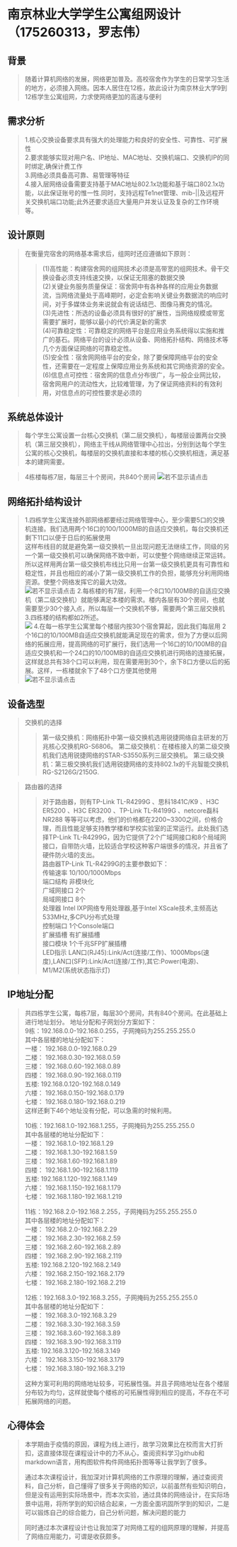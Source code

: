 # 南京林业大学学生公寓组网设计（175260313，罗志伟）
## 背景
> 随着计算机网络的发展，网络更加普及。高校宿舍作为学生的日常学习生活的地方，必须接入网络。因本人居住在12栋，故此设计为南京林业大学9到12栋学生公寓组网，力求使网络更加的高速与便利
## 需求分析
> 1.核心交换设备要求具有强大的处理能力和良好的安全性、可靠性、可扩展性  
> 2.要求能够实现对用户名、IP地址、MAC地址、交换机端口、交换机IP的同时绑定,确保计费工作  
> 3.网络必须具备高可靠、易管理等特征  
> 4.接入层网络设备需要支持基于MAC地址802.1x功能和基于端口802.1x功能，以此保证账号的惟一性.同时，支持远程Te1net管理、mib-||及远程开关交换机端口功能;此外还要求适应大量用户并发认证及复杂的工作环境等。
## 设计原则
> 在衡量完宿舍的网络基本需求后，组网时还应遵循如下原则：
>> (1)高性能：构建宿舍网的组网技术必须是高带宽的组网技术。骨干交换设备必须支持线速交换，以保证无阻塞的数据交换  
>> (2)关键业务服务质量保证：宿舍网中有各种各样的应用业务数据流，当网络流量处于高峰期时，必定会影响关键业务数据流的响应时间，对于多媒体业务来说就会有说话结巴、图像马赛克的情况。  
>> (3)先进性：所选的设备必须具有很好的扩展性，当网络规模或带宽需要扩展时，能够以最小的代价满足新的需求  
>> (4)可靠稳定性：可靠稳定的网络平台是应用业务系统得以实施和推广的基石。网络平台的设计必须从设备、网络拓扑结构、网络技术等几个方面保证网络的可靠稳定性。    
>> (5)安全性：宿舍网网络平台的安全，除了要保障网络平台的安全性，还需要在一定程度上保障应用业务系统和其它网络资源的安全。  
>> (6)信息点可控性：宿舍网的信息点分布很广，与一般企业网比较，宿舍网用户的流动性大，比较难管理，为了保证网络资料的有效利用，对信息点的可控性要求是必须的
## 系统总体设计
> 每个学生公寓设置一台核心交换机（第二层交换机），每楼层设置两台交换机（第三层交换机），网络主干线从网络管理中心拉出，分别到达每个学生公寓的核心交换机，每楼层的交换机直接和本楼的核心交换机相连，满足基本的建网需要。  

> 4栋楼每栋7层，每层三十个房间，共840个房间
![若不显示请点击](http://m.qpic.cn/psc?/V12gAyi52qwtQP/PBfbIKZtAJlvfOqE04IdJXcJmOdhhSC3VHigSpG7.YdZJNF3tsM3bl*.QGnajfpjT6ckrLjB2yqbBtCPtsoLtA!!/b&bo=GARqAgAAAAARB0Q!&rf=viewer_4)
## 网络拓扑结构设计
> 1.四栋学生公寓连接外部网络都要经过网络管理中心，至少需要5口的交换机连接。我们选用两个16口的100/1000MB的自适应交换机，每台交换机还剩下11口以便于日后的拓展使用  
> 这样布线目的就是避免第一级交换机一旦出现问题无法继续工作，同级的另一个第一级交换机可以确保网络不致中断，可以使整个网络继续正常运转。所以这样用两台第一级交换机布线比只用一台第一级交换机更具有可靠性和稳定性，并且也相应的减小了第一级交换机工作的负担，能够充分利用网络资源。使整个网络发挥它的最大功效。  
![若不显示请点击](http://m.qpic.cn/psc?/V12gAyi52qwtQP/FuOlPseFkXy6zf1*h9xoNuPfjypFnEP5*YL559rXsyJi7Grv1Oq453KQkvRo6KLNUn7eAh3GFi0EFZKv8O2RXASSEy6z7LPfVjdvDhtNOrQ!/b&bo=bAMtAgAAAAADF3I!&rf=viewer_4)
> 2.每栋楼的有7层，利用一个8口10/100MB的自适应交换机（第二级交换机）就能够满足本楼的需求。楼内各层有30个房间，也就需要至少30个接入点，所以每层一个交换机不够，需要两个第三层交换机  
> 3.四栋楼的结构都如2所述。  
![](http://m.qpic.cn/psc?/V12gAyi52qwtQP/FuOlPseFkXy6zf1*h9xoNnHVEvf5.X3NzQ.*ByvFAfmzGGlcxY9hM3JYIntCeAzhKEBRxsIfL*gIgNwPwt67Ss9Y9Tuq03ZYOW0N7cyKKcw!/b&bo=9AO1AgAAAAADJ0I!&rf=viewer_4)
> 4.在每一栋学生公寓里每个楼层内按30个宿舍算起，因此我们每层用 2 个16口的10/100MB自适应交换机就能满足现在的需求，但为了方便以后网络的拓展应用，提高网络的可扩展行，我们选用一个16口的10/100MB的自适应交换机和一个24口的10/100MB的自适应交换机进行网络的连接拓展，这样就总共有38个口可以利用，现在需要用到30个，余下8口方便以后的拓展。这样，一栋楼就余下了48个口方便其他使用  
![若不显示请点击](http://m.qpic.cn/psc?/V12gAyi52qwtQP/FuOlPseFkXy6zf1*h9xoNr5Tu*SgtWo6N*uWKo*sB.Bnz4qJrxnH0120CKR1y5AfY0typDKQ.qkbY8F70UaXTz3zVo.swiMEvwIniOGzFQA!/b&bo=tQKHAQAAAAADFwM!&rf=viewer_4)
## 设备选型
> 交换机的选择
>> 第一级交换机：网络拓扑中第一级交换机选用锐捷网络自主研发的万兆核心交换机RG-S6806。  第二级交换机：在楼栋接入的第二级交换机我们选用锐捷网络的STAR-S3550系列三层交换机。  第三级交换机：第三极交换机我们选用锐捷网络的支持802.1x的千兆智能交换机RG-S2126G/2150G.  

> 路由器的选择  
>> 对于路由器，则有TP-Link TL-R4299G 、思科1841C/K9 、H3C ER5200 、H3C ER3200 、TP-Link TL-R4199G 、netcore磊科NR288 等等可以考虑，他们的价格都在2200~3300之间，价格合理，而且性能足够支持教学楼和学校实验室的正常运行。此处我们选择TP-Link TL-R4299G，因为它提供了2个广域网接口和8个局域网接口，自带防火墙，比较适合学校这种客户端很多的情况，并且省了硬件防火墙的支出。  
路由器TP-Link TL-R4299G的主要参数如下：  
传输速率 10/100/1000Mbps  
端口结构	非模块化  
广域网接口	2个  
局域网接口	8个  
处理器	Intel IXP网络专用处理器,基于Intel XScale技术,主频高达533MHz,多CPU分布式处理  
控制端口	1个Console端口  
扩展插槽	有扩展插槽  
接口模块	1个千兆SFP扩展插槽  
LED指示	LAN口(RJ45):Link/Act(连接/工作)、1000Mbps(速度),LAN口(SFP):Link/Act(连接/工作),其它:Power(电源)、M1/M2(系统状态指示灯)  
## IP地址分配
> 共四栋学生公寓，每栋7层，每层30个房间，共有840个房间。在此基础上进行地址划分。
> 地址分配和子网划分方案如下：  
9栋：192.168.0.0-192.168.0.255，子网掩码为255.255.255.0  
> 其中各层楼的地址分配如下：  
> 一楼： 192.168.0.0-192.168.0.29  
> 二楼： 192.168.0.30-192.168.0.59  
> 三楼： 192.168.0.60-192.168.0.89  
> 四楼： 192.168.0.90-192.168.0.119  
> 五楼:  192.168.0.120-192.168.0.149  
> 六楼： 192.168.0.150-192.168.0.179  
> 七楼： 192.168.0.180-192.168.0.219  
> 这样还剩下46个地址没有分配，可以急需的时候利用。  
>   
>   
>   
> 10栋：192.168.1.0-192.168.1.255，子网掩码为255.255.255.0  
> 其中各层楼的地址分配如下：  
> 一楼： 192.168.1.0-192.168.1.29  
> 二楼： 192.168.1.30-192.168.1.59  
> 三楼： 192.168.1.60-192.168.1.89  
> 四楼： 192.168.1.90-192.168.1.119  
> 五楼:  192.168.1.120-192.168.1.149  
> 六楼： 192.168.1.150-192.168.1.179  
> 七楼： 192.168.1.180-192.168.1.219  
>   
>   
>   
> 11栋：192.168.2.0-192.168.2.255，子网掩码为255.255.255.0  
> 其中各层楼的地址分配如下：  
> 一楼： 192.168.2.0-192.168.2.29  
> 二楼： 192.168.2.30-192.168.2.59  
> 三楼： 192.168.2.60-192.168.2.89  
> 四楼： 192.168.2.90-192.168.2.119  
> 五楼:  192.168.2.120-192.168.2.149  
> 六楼： 192.168.2.150-192.168.2.179  
> 七楼： 192.168.2.180-192.168.2.219  
>   
>   
>   
> 12栋：192.168.3.0-192.168.3.255，子网掩码为255.255.255.0  
> 其中各层楼的地址分配如下：  
> 一楼： 192.168.3.0-192.168.3.29  
> 二楼： 192.168.3.30-192.168.3.59  
> 三楼： 192.168.3.60-192.168.3.89  
> 四楼： 192.168.3.90-192.168.3.119  
> 五楼:  192.168.3.120-192.168.3.149  
> 六楼： 192.168.3.150-192.168.3.179  
> 七楼： 192.168.3.180-192.168.3.219  
>   
>   
>   
>   
>   
> 这种方案可利用的网络地址较多，可拓展性强。并且子网络地址在各个楼层分布较为均匀，这样就使每个楼栋的可拓展性得到相应的提高，不存在不可拓展网络的问题。  
## 心得体会
>   本学期由于疫情的原因，课程为线上进行，故学习效果比在校而言大打折扣，这直接体现在课程设计中的力不从心，查阅资料学习github和markdown语言，用构图软件构件网络拓扑图等等让我学到了很多。  
>   
>   通过本次课程设计，我加深对计算机网络的工作原理的理解，通过查阅资料，自己分析，自己懂得了很多关于网络的知识，以前虽然有些知识明白，但是没有运用到实际场景中，而本次实验，通过具体的网络设计，在实际场景中运用，将所学到的知识结合起来，一方面全面巩固所学到的知识，二是可以锻炼自己的综合能力，自己分析问题，解决问题的能力  
>   
>   同时通过本次课程设计也让我加深了对网络工程的组网原理的理解，并提高了网络应用能力，可谓是收获颇多。

